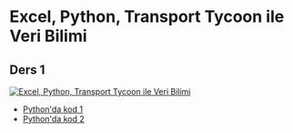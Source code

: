 # Excel, Python, Transport Tycoon ile Veri Bilimi

## Ders 1 

[![Excel, Python, Transport Tycoon ile Veri Bilimi](https://img.youtube.com/vi/Z7vhZVLdVs0/0.jpg)](https://www.youtube.com/watch?v=Z7vhZVLdVs0)

* [Python'da kod 1](01_1.py)
* [Python'da kod 2](01_2.py)
